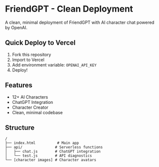 # FriendGPT - Clean Deployment

A clean, minimal deployment of FriendGPT with AI character chat powered by OpenAI.

## Quick Deploy to Vercel

1. Fork this repository
2. Import to Vercel
3. Add environment variable: `OPENAI_API_KEY`
4. Deploy!

## Features
- 12+ AI Characters
- ChatGPT Integration
- Character Creator
- Clean, minimal codebase

## Structure
```
/
├── index.html          # Main app
├── api/               # Serverless functions
│   ├── chat.js        # ChatGPT integration
│   └── test.js        # API diagnostics
└── [character images] # Character avatars
```